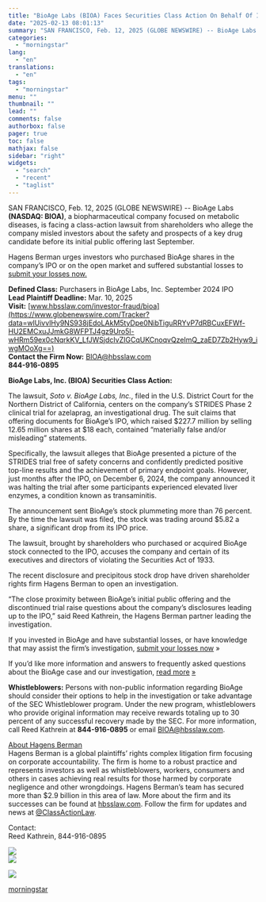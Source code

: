 ```yaml
---
title: "BioAge Labs (BIOA) Faces Securities Class Action On Behalf Of IPO Investors After Discontinuing Weight-Loss Drug Trial– Hagens Berman"
date: "2025-02-13 08:01:13"
summary: "SAN FRANCISCO, Feb. 12, 2025 (GLOBE NEWSWIRE) -- BioAge Labs (NASDAQ: BIOA), a biopharmaceutical company focused on metabolic diseases, is facing a class-action lawsuit from shareholders who allege the company misled investors about the safety and prospects of a key drug candidate before its initial public offering last September. Hagens..."
categories:
  - "morningstar"
lang:
  - "en"
translations:
  - "en"
tags:
  - "morningstar"
menu: ""
thumbnail: ""
lead: ""
comments: false
authorbox: false
pager: true
toc: false
mathjax: false
sidebar: "right"
widgets:
  - "search"
  - "recent"
  - "taglist"
---
```


SAN FRANCISCO, Feb. 12, 2025 (GLOBE NEWSWIRE) -- BioAge Labs **(NASDAQ: BIOA)**, a biopharmaceutical company focused on metabolic diseases, is facing a class-action lawsuit from shareholders who allege the company misled investors about the safety and prospects of a key drug candidate before its initial public offering last September.

Hagens Berman urges investors who purchased BioAge shares in the company’s IPO or on the open market and suffered substantial losses to [submit your losses now.](https://www.globenewswire.com/Tracker?data=UWVW1Va6SUQ-I7WqxDumahZ9sJbZHJm_-S-NYN1P-X3AHQetAR2t6fqawQ_4XRnrXZRP2of2l0iHRHgobMRtZNM0sDtLigpqqfY-ePlbSr9OAFKWUAGmwfhWz_kUvbtq)

**Defined Class:** Purchasers in BioAge Labs, Inc. September 2024 IPO   
**Lead Plaintiff Deadline:** Mar. 10, 2025  
**Visit:** [www.hbsslaw.com/investor-fraud/bioa](https://www.globenewswire.com/Tracker?data=wlUivvlHy9NS938jEdoLAkM5tyDpe0NibTiguRRYvP7dRBCuxEFWf-HU2EMCxuJJmkG8WFPTJ4gz9Uro5l-wHRm59ex0cNqrkKV_LfJWSjdcIvZIGCqUKCnoqvQzeImQ_zaED7Zb2Hyw9_iwgMOoXg==)  
**Contact the Firm Now:** [BIOA@hbsslaw.com](https://www.globenewswire.com/Tracker?data=0h96-AtjZbGyETJa0Ivkwt84A1qUa5Ec03Ss0-eY0O7CRU-cjOx9idmH608_K953dUIa4WK44O1iw-XLXaAaFQ==)   
 **844-916-0895**

**BioAge Labs, Inc. (BIOA) Securities Class Action:** 

The lawsuit, *Soto v. BioAge Labs, Inc.*, filed in the U.S. District Court for the Northern District of California, centers on the company’s STRIDES Phase 2 clinical trial for azelaprag, an investigational drug. The suit claims that offering documents for BioAge’s IPO, which raised $227.7 million by selling 12.65 million shares at $18 each, contained “materially false and/or misleading” statements.

Specifically, the lawsuit alleges that BioAge presented a picture of the STRIDES trial free of safety concerns and confidently predicted positive top-line results and the achievement of primary endpoint goals. However, just months after the IPO, on December 6, 2024, the company announced it was halting the trial after some participants experienced elevated liver enzymes, a condition known as transaminitis.

The announcement sent BioAge’s stock plummeting more than 76 percent. By the time the lawsuit was filed, the stock was trading around $5.82 a share, a significant drop from its IPO price.

The lawsuit, brought by shareholders who purchased or acquired BioAge stock connected to the IPO, accuses the company and certain of its executives and directors of violating the Securities Act of 1933.

The recent disclosure and precipitous stock drop have driven shareholder rights firm Hagens Berman to open an investigation.

“The close proximity between BioAge’s initial public offering and the discontinued trial raise questions about the company’s disclosures leading up to the IPO,” said Reed Kathrein, the Hagens Berman partner leading the investigation.

If you invested in BioAge and have substantial losses, or have knowledge that may assist the firm’s investigation, [submit your losses now](https://www.globenewswire.com/Tracker?data=UWVW1Va6SUQ-I7WqxDumahZ9sJbZHJm_-S-NYN1P-X19K2GrEWZekMna9vQSmnjgRk-pDfOXoD3i9dis4mNrhImDNzM5V0a3fiI0G6uLhhmVnh5wsVvOBP0Tp1F8yTU-) »

If you’d like more information and answers to frequently asked questions about the BioAge case and our investigation, [read more](https://www.globenewswire.com/Tracker?data=okRja99QQSbHKSq3lzDvC3RjFAw_7Rl9sVXvxw1nCU56wb_X7dm9y40LVfhCb0FAaqol7s5mSVVFHS93xRGfzz7v-gw3uc6XCdEoIKzCqzBtPxAfoihXWLTZOUUKkN-qaoIZsscWYyNSk6_-Qsc65Q==) [»](https://www.globenewswire.com/Tracker?data=Wk_pN_NsWA-PowpmlyuaONSEFUrY9DttnfSVLQOZ4nk7DbHnHmFk9b5lcCRRzZt5AM6pLiL6h2GM_FA0KS0bVUzCudHApHbIJOM_BeJ32z1_lBL0tiHBW6y-DmXCkHm9P75AB2eynYR8BhALRPkq0A==)

**Whistleblowers:** Persons with non-public information regarding BioAge should consider their options to help in the investigation or take advantage of the SEC Whistleblower program. Under the new program, whistleblowers who provide original information may receive rewards totaling up to 30 percent of any successful recovery made by the SEC. For more information, call Reed Kathrein at **844-916-0895** or email [BIOA@hbsslaw.com](https://www.globenewswire.com/Tracker?data=0h96-AtjZbGyETJa0IvkwoqfEVmkvPnDgRMl4WR4l6_wbIw2cS8cAOl5CQdfd1Vz3FcROFWPiXjNkSpGR0FjOw==).

[About Hagens Berman](https://www.globenewswire.com/Tracker?data=8DbOxgWq47Qg8njKHDOKBIyFfYcpjh23lQbSDU0QRc_nUzDLsaEHL-GhI_tiVR74hzo9S40NB8ZazLG5EYTNToFsphaJ4cdQgtAJwuQIs6M=)  
Hagens Berman is a global plaintiffs’ rights complex litigation firm focusing on corporate accountability. The firm is home to a robust practice and represents investors as well as whistleblowers, workers, consumers and others in cases achieving real results for those harmed by corporate negligence and other wrongdoings. Hagens Berman’s team has secured more than $2.9 billion in this area of law. More about the firm and its successes can be found at [hbsslaw.com](https://www.globenewswire.com/Tracker?data=SRVicUKSIqGD9BErO3R8yfclj65fhQt-YsWtNIbueqtPig5C7LbALPQD_rRg7bBNOXNsRz8n5U_DPQ2wdA3XcQ==). Follow the firm for updates and news at [@ClassActionLaw](https://www.globenewswire.com/Tracker?data=NQtISUh90ITsFR_kZHwkciyklzflkIWqSrdgwPQj7LGLvFhRTeUaROWYT8dlYyKgZt1jFAcVC9Ga5XakHwGgJfWY2e3R-x02HZBz1ROADVM=).

Contact:   
Reed Kathrein, 844-916-0895

 ![](https://www.globenewswire.com/newsroom/ti?nf=OTM1NzcxMiM2NzQ5MTc4IzIwMTg1MzI=)   
 ![](https://ml.globenewswire.com/media/NDkwNThlZjctMTVmZS00NDc3LWE5ZmItOGU2MTA1YjU1ZDRhLTEwMzAxMDU=/tiny/Hagens-Berman-Sobol-Shapiro-LL.png)

 [![](https://ml.globenewswire.com/media/51670c91-d369-4a8c-8102-d393de9f6d19/small/download-jpg.jpg)](https://www.globenewswire.com/NewsRoom/AttachmentNg/51670c91-d369-4a8c-8102-d393de9f6d19)

[morningstar](https://www.morningstar.com/news/globe-newswire/9357712/bioage-labs-bioa-faces-securities-class-action-on-behalf-of-ipo-investors-after-discontinuing-weight-loss-drug-trial-hagens-berman)

